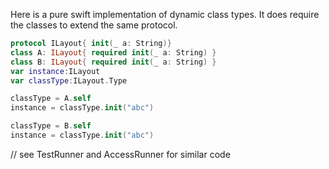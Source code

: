 Here is a pure swift implementation of dynamic class types. It does require the classes to extend the same protocol.<!--more-->

```swift
protocol ILayout{ init(_ a: String)}
class A: ILayout{ required init(_ a: String) }
class B: ILayout{ required init(_ a: String) }
var instance:ILayout
var classType:ILayout.Type

classType = A.self
instance = classType.init("abc")

classType = B.self
instance = classType.init("abc")
```

// see TestRunner and AccessRunner for similar code
